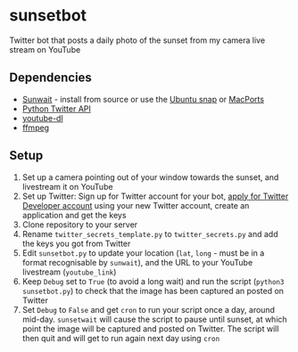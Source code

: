 # sunsetbot
Twitter bot that posts a daily photo of the sunset from my camera live stream on YouTube

## Dependencies

* [Sunwait](https://github.com/risacher/sunwait) - install from source or use the [Ubuntu snap](https://snapcraft.io/install/sunwait/ubuntu) or [MacPorts](https://ports.macports.org/port/sunwait/summary)
* [Python Twitter API](https://python-twitter.readthedocs.io/en/latest/)
* [youtube-dl](https://github.com/ytdl-org/youtube-dl)
* [ffmpeg](https://ffmpeg.org/)

## Setup

1. Set up a camera pointing out of your window towards the sunset, and livestream it on YouTube
2. Set up Twitter: Sign up for Twitter account for your bot, [apply for Twitter Developer account](https://developer.twitter.com/en/apply-for-access) using your new Twitter account, create an application and get the keys  
3. Clone repository to your server
4. Rename `twitter_secrets_template.py` to `twitter_secrets.py` and add the keys you got from Twitter
5. Edit `sunsetbot.py` to update your location (`lat`, `long` - must be in a format recognisable by `sunwait`), and the URL to your YouTube livestream (`youtube_link`)
6. Keep `Debug` set to `True` (to avoid a long wait) and run the script (`python3 sunsetbot.py`) to check that the image has been captured an posted on Twitter
7. Set `Debug` to `False` and get `cron` to run your script once a day, around mid-day. `sunsetwait` will cause the script to pause until sunset, at which point the image will be captured and posted on Twitter. The script will then quit and will get to run again next day using `cron`  
